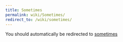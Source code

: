 ```yaml
---
title: Sometimes
permalink: wiki/Sometimes/
redirect_to: /wiki/sometimes/
---
```


You should automatically be redirected to [sometimes](/wiki/sometimes/)
